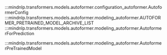 :::mindnlp.transformers.models.autoformer.configuration_autoformer.AutoformerConfig
:::mindnlp.transformers.models.autoformer.modeling_autoformer.AUTOFORMER_PRETRAINED_MODEL_ARCHIVE_LIST
:::mindnlp.transformers.models.autoformer.modeling_autoformer.AutoformerForPrediction

:::mindnlp.transformers.models.autoformer.modeling_autoformer.AutoformerPreTrainedModel